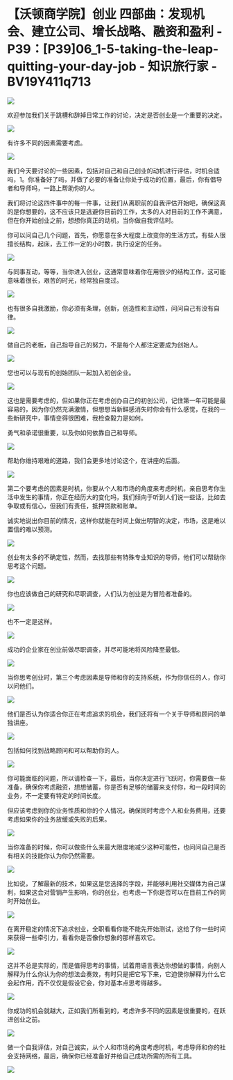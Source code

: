 # 【沃顿商学院】创业 四部曲：发现机会、建立公司、增长战略、融资和盈利 - P39：[P39]06_1-5-taking-the-leap-quitting-your-day-job - 知识旅行家 - BV19Y411q713

![](img/c7c3e6b501f3c2ff3fa45e0fb9fcedd4_0.png)

欢迎参加我们关于跳槽和辞掉日常工作的讨论，决定是否创业是一个重要的决定。

![](img/c7c3e6b501f3c2ff3fa45e0fb9fcedd4_2.png)

有许多不同的因素需要考虑。

![](img/c7c3e6b501f3c2ff3fa45e0fb9fcedd4_4.png)

我们今天要讨论的一些因素，包括对自己和自己创业的动机进行评估，时机合适吗，1。你准备好了吗，并做了必要的准备让你处于成功的位置，最后，你有倡导者和导师吗，一路上帮助你的人。

我们将讨论这四件事中的每一件事，让我们从离职前的自我评估开始吧，确保这真的是你想要的，这不应该只是逃避你目前的工作，太多的人对目前的工作不满意，但在你开始创业之前，想想你真正的动机，当你做自我评估时。

你可以问自己几个问题，首先，你愿意在多大程度上改变你的生活方式，有些人很擅长结构，起床，去工作一定的小时数，执行设定的任务。

![](img/c7c3e6b501f3c2ff3fa45e0fb9fcedd4_6.png)

与同事互动，等等，当你进入创业，这通常意味着你在用很少的结构工作，这可能意味着很长，艰苦的时光，经常独自度过。

![](img/c7c3e6b501f3c2ff3fa45e0fb9fcedd4_8.png)

也有很多自我激励，你必须有条理，创新，创造性和主动性，问问自己有没有自律。

![](img/c7c3e6b501f3c2ff3fa45e0fb9fcedd4_10.png)

做自己的老板，自己指导自己的努力，不是每个人都注定要成为创始人。

![](img/c7c3e6b501f3c2ff3fa45e0fb9fcedd4_12.png)

您也可以与现有的创始团队一起加入初创企业。

![](img/c7c3e6b501f3c2ff3fa45e0fb9fcedd4_14.png)

这也是需要考虑的，但如果你正在考虑创办自己的初创公司，记住第一年可能是最容易的，因为你仍然充满激情，但想想当新鲜感消失时你会有什么感觉，在我的一些新研究中，事情变得很困难，我检查毅力是如何。

勇气和承诺很重要，以及你如何依靠自己和导师。

![](img/c7c3e6b501f3c2ff3fa45e0fb9fcedd4_16.png)

帮助你维持艰难的道路，我们会更多地讨论这个，在讲座的后面。

![](img/c7c3e6b501f3c2ff3fa45e0fb9fcedd4_18.png)

第二个要考虑的因素是时机，你要从个人和市场的角度来考虑时机，亲自思考你生活中发生的事情，你正在经历大的变化吗，我们倾向于听到人们说一些话，比如去争取或有信心，但我们有责任，抵押贷款和账单。

诚实地说出你目前的情况，这样你就能在时间上做出明智的决定，市场，这是难以置信的难以预测。

![](img/c7c3e6b501f3c2ff3fa45e0fb9fcedd4_20.png)

创业有太多的不确定性，然而，去找那些有特殊专业知识的导师，他们可以帮助你思考这个问题。

![](img/c7c3e6b501f3c2ff3fa45e0fb9fcedd4_22.png)

你也应该做自己的研究和尽职调查，人们认为创业是为冒险者准备的。

![](img/c7c3e6b501f3c2ff3fa45e0fb9fcedd4_24.png)

也不一定是这样。

![](img/c7c3e6b501f3c2ff3fa45e0fb9fcedd4_26.png)

成功的企业家在创业前做尽职调查，并尽可能地将风险降至最低。

![](img/c7c3e6b501f3c2ff3fa45e0fb9fcedd4_28.png)

当你思考创业时，第三个考虑因素是导师和你的支持系统，作为你信任的人，你可以问他们。

![](img/c7c3e6b501f3c2ff3fa45e0fb9fcedd4_30.png)

他们是否认为你适合你正在考虑追求的机会，我们还将有一个关于导师和顾问的单独讲座。

![](img/c7c3e6b501f3c2ff3fa45e0fb9fcedd4_32.png)

包括如何找到战略顾问和可以帮助你的人。

![](img/c7c3e6b501f3c2ff3fa45e0fb9fcedd4_34.png)

你可能面临的问题，所以请检查一下，最后，当你决定进行飞跃时，你需要做一些准备，确保你考虑融资，想想储蓄，你是否有足够的储蓄来支付你，和一段时间的业务，不一定要有特定的时间长度。

但应该考虑到你的业务性质和你的个人情况，确保同时考虑个人和业务费用，还要考虑如果你的业务放缓或失败的后果。

![](img/c7c3e6b501f3c2ff3fa45e0fb9fcedd4_36.png)

当你准备的时候，你可以做些什么来最大限度地减少这种可能性，也问问自己是否有相关的技能你认为你仍然需要。

![](img/c7c3e6b501f3c2ff3fa45e0fb9fcedd4_38.png)

比如说，了解最新的技术，如果这是您选择的字段，并能够利用社交媒体为自己谋利，如果这会对营销产生影响，你的创业，也考虑一下你是否可以在目前工作的同时开始创业。

![](img/c7c3e6b501f3c2ff3fa45e0fb9fcedd4_40.png)

在离开稳定的情况下追求创业，全职看看你能不能先开始测试，这给了你一些时间来获得一些牵引力，看看你是否像你想象的那样喜欢它。

![](img/c7c3e6b501f3c2ff3fa45e0fb9fcedd4_42.png)

这并不总是实际的，而是值得思考的事情，试着用语言表达你想做的事情，向别人解释为什么你认为你的想法会奏效，有时只是把它写下来，它迫使你解释为什么它会起作用，而不仅仅是假设它会，你对基本点思考得越多。

![](img/c7c3e6b501f3c2ff3fa45e0fb9fcedd4_44.png)

你成功的机会就越大，正如我们所看到的，考虑许多不同的因素是很重要的，在跃进创业之前。

![](img/c7c3e6b501f3c2ff3fa45e0fb9fcedd4_46.png)

做一个自我评估，对自己诚实，从个人和市场的角度考虑时机，考虑导师和你的社会支持网络，最后，确保你已经准备好并给自己成功所需的所有工具。

![](img/c7c3e6b501f3c2ff3fa45e0fb9fcedd4_48.png)
